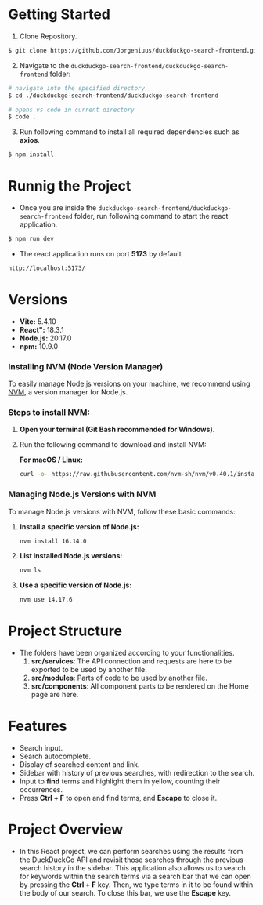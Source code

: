 # Getting Started
1. Clone Repository.
``` bash
$ git clone https://github.com/Jorgeniuus/duckduckgo-search-frontend.git
```
2. Navigate to the `duckduckgo-search-frontend/duckduckgo-search-frontend` folder:
``` bash 
# navigate into the specified directory 
$ cd ./duckduckgo-search-frontend/duckduckgo-search-frontend

# opens vs code in current directory
$ code .
```
3. Run following command to install all required dependencies such as **axios**.
``` bash
$ npm install
```
# Runnig the Project
- Once you are inside the `duckduckgo-search-frontend/duckduckgo-search-frontend` folder, run following command to start the react application.
``` bash
$ npm run dev
```
- The react application runs on port **5173** by default.
``` bash
http://localhost:5173/
```
# Versions
- **Vite:** 5.4.10
- **React":** 18.3.1
- **Node.js:** 20.17.0
- **npm:** 10.9.0

### Installing NVM (Node Version Manager)

 To easily manage Node.js versions on your machine, we recommend using [NVM](https://github.com/nvm-sh/nvm), a version manager for Node.js.

### Steps to install NVM:
1. **Open your terminal (Git Bash recommended for Windows)**.
2. Run the following command to download and install NVM:

   **For macOS / Linux:**
   ```bash
   curl -o- https://raw.githubusercontent.com/nvm-sh/nvm/v0.40.1/install.sh | bash
### Managing Node.js Versions with NVM

To manage Node.js versions with NVM, follow these basic commands:

1. **Install a specific version of Node.js:**

    ```bash
    nvm install 16.14.0
    ```

2. **List installed Node.js versions:**

    ```bash
    nvm ls
    ```

3. **Use a specific version of Node.js:**

    ```bash
    nvm use 14.17.6
    ```

# Project Structure
- The folders have been organized according to your functionalities.
    1. **src/services**: The API connection and requests are here to be exported to be used by another file.
    2. **src/modules**: Parts of code to be used by another file.
    3. **src/components**: All component parts to be rendered on the Home page are here.

# Features
- Search input.
- Search autocomplete.
- Display of searched content and link.
- Sidebar with history of previous searches, with redirection to the search.
- Input to **find** terms and highlight them in yellow, counting their occurrences.
- Press **Ctrl + F** to open and find terms, and **Escape** to close it.

# Project Overview
- In this React project, we can perform searches using the results from the DuckDuckGo API and revisit those searches through the previous search history in the sidebar. This application also allows us to search for keywords within the search terms via a search bar that we can open by pressing the **Ctrl + F** key. Then, we type terms in it to be found within the body of our search. To close this bar, we use the **Escape** key. 
